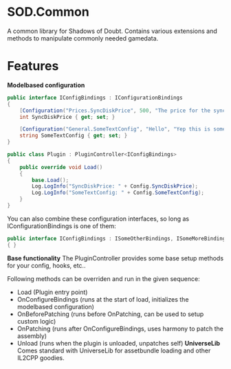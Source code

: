 # SOD.Common
A common library for Shadows of Doubt.
Contains various extensions and methods to manipulate commonly needed gamedata.

# Features
**Modelbased configuration**
```csharp
public interface IConfigBindings : IConfigurationBindings
{
    [Configuration("Prices.SyncDiskPrice", 500, "The price for the sync disk.")]
    int SyncDiskPrice { get; set; }

    [Configuration("General.SomeTextConfig", "Hello", "Yep this is some text config!")]
    string SomeTextConfig { get; set; }
}

public class Plugin : PluginController<IConfigBindings>
{
    public override void Load()
    {
        base.Load();
        Log.LogInfo("SyncDiskPrice: " + Config.SyncDiskPrice);
        Log.LogInfo("SomeTextConfig: " + Config.SomeTextConfig);
    }
}
```
You can also combine these configuration interfaces, so long as IConfigurationBindings is one of them: 
```csharp
public interface IConfigBindings : ISomeOtherBindings, ISomeMoreBindings, IConfigurationBindings
{ }
```
**Base functionality**
The PluginController provides some base setup methods for your config, hooks, etc..

Following methods can be overriden and run in the given sequence:

- Load (Plugin entry point)
- OnConfigureBindings (runs at the start of load, initializes the modelbased configuration)
- OnBeforePatching (runs before OnPatching, can be used to setup custom logic)
- OnPatching (runs after OnConfigureBindings, uses harmony to patch the assembly)
- Unload (runs when the plugin is unloaded, unpatches self)
**UniverseLib**
Comes standard with UniverseLib for assetbundle loading and other IL2CPP goodies.